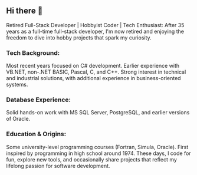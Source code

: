 ## Hi there 👋

Retired Full-Stack Developer | Hobbyist Coder | Tech Enthusiast:
After 35 years as a full-time full-stack developer, I'm now retired and enjoying the freedom to dive into hobby projects that spark my curiosity.

### Tech Background:
Most recent years focused on C# development.
Earlier experience with VB.NET, non-.NET BASIC, Pascal, C, and C++.
Strong interest in technical and industrial solutions, with additional experience in business-oriented systems.

### Database Experience:
Solid hands-on work with MS SQL Server, PostgreSQL, and earlier versions of Oracle.

### Education & Origins:
Some university-level programming courses (Fortran, Simula, Oracle).
First inspired by programming in high school around 1974.
These days, I code for fun, explore new tools, and occasionally share projects that reflect my lifelong passion for software development.

